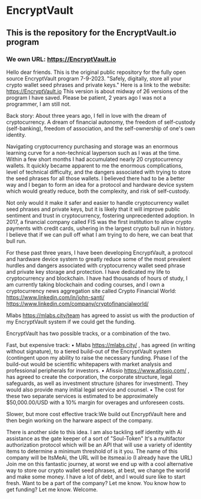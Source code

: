 # EncryptVault
## This is the repository for the EncryptVault.io program
### We own URL: https://EncryptVault.io

Hello dear friends. This is the original public repository for the fully open source EncryptVault program 7-9-2023. "Safely, digitally, store all your crypto wallet seed phrases and private keys." Here is a link to the website: https://EncryptVault.io This version is about midway of 26 versions of the program I have saved. Please be patient, 2 years ago I was not a programmer, I am still not.

Back story: About three years ago, I fell in love with the dream of cryptocurrency. A dream of financial autonomy, the freedom of self-custody (self-banking), freedom of association, and the self-ownership of one's own identity.

Navigating cryptocurrency purchasing and storage was an enormous learning curve for a non-technical layperson such as I was at the time. Within a few short months I had accumulated nearly 20 cryptocurrency wallets. It quickly became apparent to me the enormous complications, level of technical difficulty, and the dangers associated with trying to store the seed phrases for all those wallets. I believed there had to be a better way and I began to form an idea for a protocol and hardware device system which would greatly reduce, both the complexity, and risk of self-custody.

Not only would it make it safer and easier to handle cryptocurrency wallet seed phrases and private keys, but it is likely that it will improve public sentiment and trust in cryptocurrency, fostering unprecedented adoption. In 2017, a financial company called FIS was the first institution to allow crypto payments with credit cards, ushering in the largest crypto bull run in history. I believe that if we can pull off what I am trying to do here, we can beat that bull run.

For these past three years, I have been developing EncryptVault, a protocol and hardware device system to greatly reduce some of the most prevalent hurdles and dangers associated with cryptocurrency wallet seed phrase and private key storage and protection. I have dedicated my life to cryptocurrency and blockchain. I have had thousands of hours of study, I am currently taking blockchain and coding courses, and I own a cryptocurrency news aggregation site called Crypto Financial World: https://www.linkedin.com/in/john-santi/ https://www.linkedin.com/company/cryptofinancialworld/

Mlabs https://mlabs.city/team has agreed to assist us with the production of my EncryptVault system if we could get the funding.

EncryptVault has two possible tracks, or a combination of the two.

Fast, but expensive track: • Mlabs https://mlabs.city/ , has agreed (in writing without signature), to a tiered build-out of the EncryptVault system (contingent upon my ability to raise the necessary funding. Phase I of the build-out would be scientific whitepapers with market analysis and professional peripherals for investors. • Afissio https://www.afissio.com/ , has agreed to create the corporation, the corporate structure, legal safeguards, as well as investment structure (shares for investment). They would also provide many initial legal service and counsel. • The cost for these two separate services is estimated to be approximately $50,000.00/USD with a 10% margin for overages and unforeseen costs.

Slower, but more cost effective track:We build out EncryptVault here and then begin working on the harware aspect of the company.

There is another side to this idea. I am also tackling self identity with Ai assistance as the gate keeper of a sort of "Soul-Token" It's a multifactor authorization protocol which will be an API that will use a variety of identity items to determine a minimum threshold of is it you. The name of this company will be ItsMeAi, the URL will be itsmeai.io (I already have the URL) Join me on this fantastic journey, at worst we end up with a cool alternative way to store our crypto wallet seed phrases, at best, we change the world and make some money. I have a lot of debt, and I would sure like to start fresh. Want to be a part of the company? Let me know. You know how to get funding? Let me know. Welcome.
